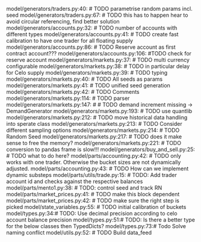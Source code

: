 model/generators/traders.py:40:        # TODO parametrise random params incl. seed
model/generators/traders.py:67:        # TODO this has to happen hear to avoid circular referencing, find better solution
model/generators/accounts.py:32:        # TODO number of accounts with different types
model/generators/accounts.py:41:        # TODO create fast calibration to have one trader for all floating supply
model/generators/accounts.py:86:        # TODO Reserve account as first contract account???
model/generators/accounts.py:106:        #TODO check for reserve account
model/generators/markets.py:37:    # TODO multi currency configurable
model/generators/markets.py:38:    # TODO in particular delay for Celo supply
model/generators/markets.py:39:    # TODO typing
model/generators/markets.py:40:    # TODO All seeds as params
model/generators/markets.py:41:    # TODO unified seed generation
model/generators/markets.py:42:    # TODO Comments
model/generators/markets.py:114:        # TODO parser
model/generators/markets.py:147:        #     # TODO  demand increment missing -> DemandGenerator
model/generators/markets.py:193:        # TODO use quantlib
model/generators/markets.py:212:        # TODO move historical data handling into sperate class
model/generators/markets.py:213:        # TODO Consider different sampling options
model/generators/markets.py:214:        # TODO Random Seed
model/generators/markets.py:217:        # TODO does it make sense to free the memory?
model/generators/markets.py:221:        # TODO conversion to pandas frame is slow!!!
model/generators/buy_and_sell.py:25:        # TODO what to do here?
model/parts/accounting.py:42:    # TODO only works with one trader. Otherwise the bucket sizes are not dynamically adjusted.
model/parts/accounting.py:43:    # TODO How can we implement dynamic substeps
model/parts/utils/trade.py:15:        # TODO: Add trader account id and checks against the respective balances
model/parts/mento1.py:38:    # TODO: control seed and track RN
model/parts/market_prices.py:41:    # TODO make this block dependent
model/parts/market_prices.py:42:    # TODO make sure the right step is picked
model/state_variables.py:55:    # TODO initial calibration of buckets
model/types.py:34:# TODO: Use decimal precision according to celo account balance precision
model/types.py:51:# TODO: Is there a better type for the below classes then TypedDicts?
model/types.py:73:# Todo Solve naming conflict
model/utils.py:52:    # TODO Build data_feed
